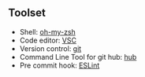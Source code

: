 ## Toolset

- Shell: [oh-my-zsh](http://ohmyz.sh/)
- Code editor: [VSC](https://code.visualstudio.com/)
- Version control: [git](https://git-scm.com/)
- Command Line Tool for git hub: [hub](https://github.com/github/hub#readme)
- Pre commit hook: [ESLint](https://github.com/felipecaiado/dotfiles/blob/master/ESLint.md)
